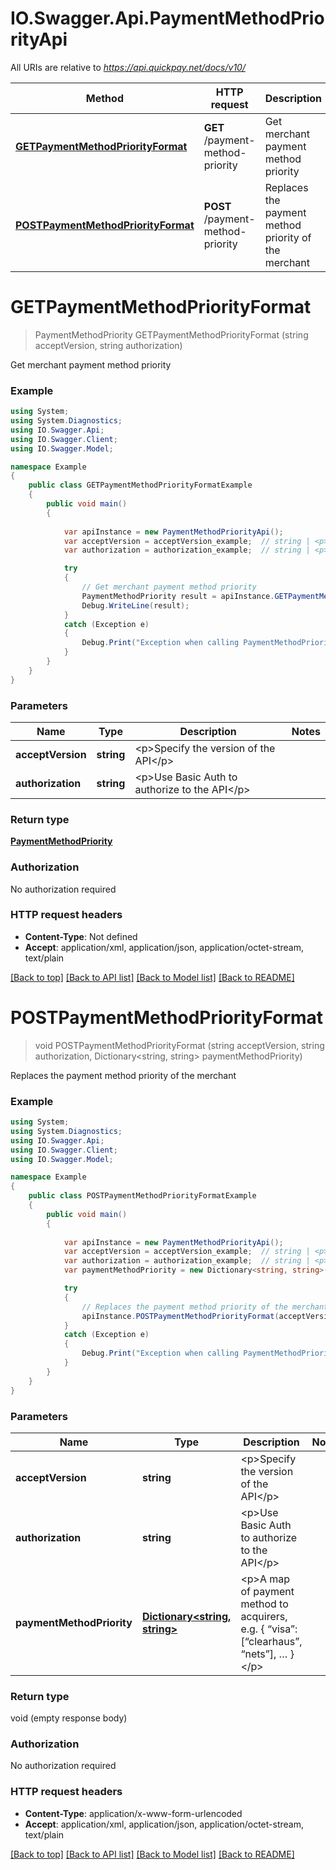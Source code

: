 # IO.Swagger.Api.PaymentMethodPriorityApi

All URIs are relative to *https://api.quickpay.net/docs/v10/*

Method | HTTP request | Description
------------- | ------------- | -------------
[**GETPaymentMethodPriorityFormat**](PaymentMethodPriorityApi.md#getpaymentmethodpriorityformat) | **GET** /payment-method-priority | Get merchant payment method priority
[**POSTPaymentMethodPriorityFormat**](PaymentMethodPriorityApi.md#postpaymentmethodpriorityformat) | **POST** /payment-method-priority | Replaces the payment method priority of the merchant


<a name="getpaymentmethodpriorityformat"></a>
# **GETPaymentMethodPriorityFormat**
> PaymentMethodPriority GETPaymentMethodPriorityFormat (string acceptVersion, string authorization)

Get merchant payment method priority

 

### Example
```csharp
using System;
using System.Diagnostics;
using IO.Swagger.Api;
using IO.Swagger.Client;
using IO.Swagger.Model;

namespace Example
{
    public class GETPaymentMethodPriorityFormatExample
    {
        public void main()
        {
            
            var apiInstance = new PaymentMethodPriorityApi();
            var acceptVersion = acceptVersion_example;  // string | <p>Specify the version of the API</p> 
            var authorization = authorization_example;  // string | <p>Use Basic Auth to authorize to the API</p> 

            try
            {
                // Get merchant payment method priority
                PaymentMethodPriority result = apiInstance.GETPaymentMethodPriorityFormat(acceptVersion, authorization);
                Debug.WriteLine(result);
            }
            catch (Exception e)
            {
                Debug.Print("Exception when calling PaymentMethodPriorityApi.GETPaymentMethodPriorityFormat: " + e.Message );
            }
        }
    }
}
```

### Parameters

Name | Type | Description  | Notes
------------- | ------------- | ------------- | -------------
 **acceptVersion** | **string**| &lt;p&gt;Specify the version of the API&lt;/p&gt;  | 
 **authorization** | **string**| &lt;p&gt;Use Basic Auth to authorize to the API&lt;/p&gt;  | 

### Return type

[**PaymentMethodPriority**](PaymentMethodPriority.md)

### Authorization

No authorization required

### HTTP request headers

 - **Content-Type**: Not defined
 - **Accept**: application/xml, application/json, application/octet-stream, text/plain

[[Back to top]](#) [[Back to API list]](../README.md#documentation-for-api-endpoints) [[Back to Model list]](../README.md#documentation-for-models) [[Back to README]](../README.md)

<a name="postpaymentmethodpriorityformat"></a>
# **POSTPaymentMethodPriorityFormat**
> void POSTPaymentMethodPriorityFormat (string acceptVersion, string authorization, Dictionary<string, string> paymentMethodPriority)

Replaces the payment method priority of the merchant

 

### Example
```csharp
using System;
using System.Diagnostics;
using IO.Swagger.Api;
using IO.Swagger.Client;
using IO.Swagger.Model;

namespace Example
{
    public class POSTPaymentMethodPriorityFormatExample
    {
        public void main()
        {
            
            var apiInstance = new PaymentMethodPriorityApi();
            var acceptVersion = acceptVersion_example;  // string | <p>Specify the version of the API</p> 
            var authorization = authorization_example;  // string | <p>Use Basic Auth to authorize to the API</p> 
            var paymentMethodPriority = new Dictionary<string, string>(); // Dictionary<string, string> | <p>A map of payment method to acquirers, e.g. { “visa”: [“clearhaus”, “nets”], … }</p> 

            try
            {
                // Replaces the payment method priority of the merchant
                apiInstance.POSTPaymentMethodPriorityFormat(acceptVersion, authorization, paymentMethodPriority);
            }
            catch (Exception e)
            {
                Debug.Print("Exception when calling PaymentMethodPriorityApi.POSTPaymentMethodPriorityFormat: " + e.Message );
            }
        }
    }
}
```

### Parameters

Name | Type | Description  | Notes
------------- | ------------- | ------------- | -------------
 **acceptVersion** | **string**| &lt;p&gt;Specify the version of the API&lt;/p&gt;  | 
 **authorization** | **string**| &lt;p&gt;Use Basic Auth to authorize to the API&lt;/p&gt;  | 
 **paymentMethodPriority** | [**Dictionary<string, string>**](string.md)| &lt;p&gt;A map of payment method to acquirers, e.g. { “visa”: [“clearhaus”, “nets”], … }&lt;/p&gt;  | 

### Return type

void (empty response body)

### Authorization

No authorization required

### HTTP request headers

 - **Content-Type**: application/x-www-form-urlencoded
 - **Accept**: application/xml, application/json, application/octet-stream, text/plain

[[Back to top]](#) [[Back to API list]](../README.md#documentation-for-api-endpoints) [[Back to Model list]](../README.md#documentation-for-models) [[Back to README]](../README.md)

